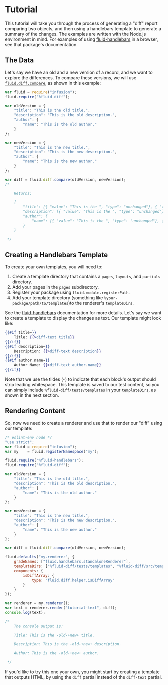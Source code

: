 # Tutorial

This tutorial will take you through the process of generating a "diff" report comparing two objects, and then using a
handlebars template to generate a summary of the changes.  The examples are written with the Node.js environment
in mind.  For examples of using [fluid-handlebars](https://github.com/fluid-project/fluid-handlebars) in a browser, see that
package's documentation.

## The Data

Let's say we have an old and a new version of a record, and we want to explore the differences.  To compare these
versions, we will use [`fluid.diff.compare`](functions.md#fluiddiffcompareleftelement-rightelement), as shown in this
example:

```javascript
var fluid = require("infusion");
fluid.require("%fluid-diff");

var oldVersion = {
    "title": "This is the old title.",
    "description": "This is the old description.",
    "author": {
        "name": "This is the old author."
    }
};

var newVersion = {
    "title": "This is the new title.",
    "description": "This is the new description.",
    "author": {
        "name": "This is the new author."
    }
};

var diff = fluid.diff.compare(oldVersion, newVersion);
/*

    Returns:

    {
        "title": [{ "value": "This is the ", "type": "unchanged"}, { "value": "old", "type": "deleted"}, { "value": "new", "type": "added"}, { "value": "title.", "type": "unchanged"}]
        "description": [{ "value": "This is the ", "type": "unchanged"}, { "value": "old", "type": "deleted"}, { "value": "new", "type": "added"}, { "value": "description.", "type": "unchanged"}],
        "author": {
            "name": [{ "value": "This is the ", "type": "unchanged"}, { "value": "old", "type": "deleted"}, { "value": "new", "type": "added"}, { "value": "author.", "type": "unchanged"}]
        }
    }

 */
```

## Creating a Handlebars Template

To create your own templates, you will need to:

1. Create a template directory that contains a `pages`, `layouts`, and `partials` directory.
2. Add your pages in the `pages` subdirectory.
3. Register your package using `fluid.module.registerPath`.
4. Add your template directory (something like `%your-package/path/to/templates`)to the renderer's `templateDirs`.

See the [fluid-handlebars](https://github.com/fluid-project/fluid-handlebars) documentation for more details.  Let's say
we want to create a template to display the changes as text.  Our template might look like:

```handlebars
{{#if title~}}
    Title: {{>diff-text title}}
{{/if}}
{{#if description~}}
    Description: {{>diff-text description}}
{{/if}}
{{#if author.name~}}
    Author Name: {{>diff-text author.name}}
{{/if}}
```

Note that we use the tildes (`~`) to indicate that each block's output should strip leading whitespace.  This template
is saved to our test content, so you can simply include `%fluid-diff/tests/templates` in your `templateDirs`, as shown in
the next section.

## Rendering Content

So, now we need to create a renderer and use that to render our "diff" using our template:

```javascript
/* eslint-env node */
"use strict";
var fluid = require("infusion");
var my    = fluid.registerNamespace("my");

fluid.require("%fluid-handlebars");
fluid.require("%fluid-diff");

var oldVersion = {
    "title": "This is the old title.",
    "description": "This is the old description.",
    "author": {
        "name": "This is the old author."
    }
};

var newVersion = {
    "title": "This is the new title.",
    "description": "This is the new description.",
    "author": {
        "name": "This is the new author."
    }
};

var diff = fluid.diff.compare(oldVersion, newVersion);

fluid.defaults("my.renderer", {
    gradeNames: ["fluid.handlebars.standaloneRenderer"],
    templateDirs: ["%fluid-diff/tests/templates", "%fluid-diff/src/templates"],
    components: {
        isDiffArray: {
            type: "fluid.diff.helper.isDiffArray"
        }
    }
});

var renderer = my.renderer();
var text = renderer.render("tutorial-text", diff);
console.log(text);

/*
    The console output is:

    Title: This is the -old-+new+ title.

    Description: This is the -old-+new+ description.

    Author: This is the -old-+new+ author.

 */
```

If you'd like to try this one your own, you might start by creating a template that outputs HTML, by using the `diff`
partial instead of the `diff-text` partial.
